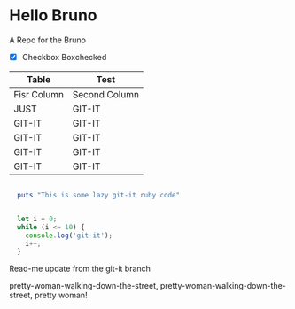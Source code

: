 # Hello Bruno

  A Repo for the Bruno

- [x] Checkbox Boxchecked

| Table | Test |
| ----------- | ----------- |
| Fisr Column | Second Column |
| JUST | GIT-IT |
| GIT-IT | GIT-IT |
| GIT-IT | GIT-IT |
| GIT-IT | GIT-IT |
| GIT-IT | GIT-IT |

```ruby

  puts "This is some lazy git-it ruby code"

```

```javascript

  let i = 0;
  while (i <= 10) {
    console.log('git-it');
    i++;
  }
```

Read-me update from the git-it branch

pretty-woman-walking-down-the-street, pretty-woman-walking-down-the-street,
pretty woman!
